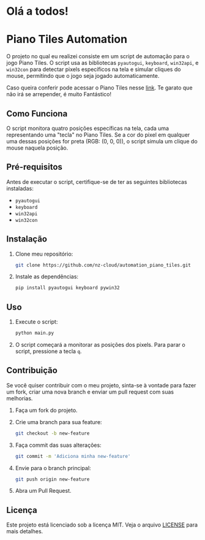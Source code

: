 # Olá a todos!


# Piano Tiles Automation

O projeto no qual eu realizei consiste em um script de automação para o jogo Piano Tiles. O script usa as bibliotecas `pyautogui`, `keyboard`, `win32api`, e `win32con` para detectar pixels específicos na tela e simular cliques do mouse, permitindo que o jogo seja jogado automaticamente.

Caso queira conferir pode acessar o Piano Tiles nesse [link](https://www.agame.com/game/magic-piano-tiles#theatermode). Te garato que não irá se arrepender, é muito Fantástico!

## Como Funciona

O script monitora quatro posições específicas na tela, cada uma representando uma "tecla" no Piano Tiles. Se a cor do pixel em qualquer uma dessas posições for preta (RGB: (0, 0, 0)), o script simula um clique do mouse naquela posição.

## Pré-requisitos

Antes de executar o script, certifique-se de ter as seguintes bibliotecas instaladas:

- `pyautogui`
- `keyboard`
- `win32api`
- `win32con`


## Instalação

1. Clone meu repositório:
    ```bash
    git clone https://github.com/nz-cloud/automation_piano_tiles.git
    ```

2. Instale as dependências:
    ```bash
    pip install pyautogui keyboard pywin32
    ```

    
## Uso

1. Execute o script:
    ```bash
    python main.py
    ```

2. O script começará a monitorar as posições dos pixels. Para parar o script, pressione a tecla `q`.


## Contribuição

Se você quiser contribuir com o meu projeto, sinta-se à vontade para fazer um fork, criar uma nova branch e enviar um pull request com suas melhorias.

1. Faça um fork do projeto.

2. Crie uma branch para sua feature:
    ```bash
    git checkout -b new-feature
    ```
3. Faça commit das suas alterações:
    ```bash
    git commit -m 'Adiciona minha new-feature'
    ```
4. Envie para o branch principal:
    ```bash
    git push origin new-feature
    ```
5. Abra um Pull Request.

## Licença

Este projeto está licenciado sob a licença MIT. Veja o arquivo [LICENSE](LICENSE.md) para mais detalhes.
